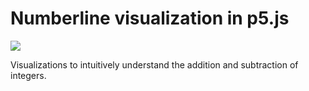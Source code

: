 # Numberline visualization in p5.js

<img align="center" src="https://s2.gifyu.com/images/final3.gif">

Visualizations to intuitively understand the addition and subtraction of integers.

